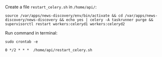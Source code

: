 Create a file `restart_celery.sh` in `/home/api/`:

```
source /var/apps/news-discovery/env/bin/activate && cd /var/apps/news-discovery/news-discovery && echo yes | celery -A taskrunner purge && supervisorctl restart workers:celeryd1 workers:celeryd2
```

Run command in terminal:

```
sudo crontab -e
```

```
0 */2 * * *  /home/api/restart_celery.sh
```
